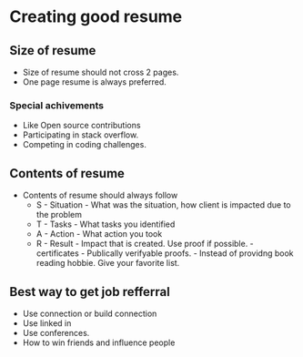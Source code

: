 # Creating good resume
## Size of resume 
- Size of resume should not cross 2 pages.
- One page resume is always preferred. 

### Special achivements 
- Like Open source contributions 
- Participating in stack overflow.
- Competing in coding challenges. 


## Contents of resume 
- Contents of resume should always follow 
	- S - Situation - What was the situation, how client is impacted due to the problem
 	- T - Tasks     - What tasks you identified 
	- A - Action    - What action you took
	- R - Result    - Impact that is created. Use proof if possible.
				- certificates
				- Publically verifyable proofs.
				- Instead of providng book reading hobbie. Give your favorite list.

## Best way to get job refferral 
- Use connection or build connection 
- Use linked in 
- Use conferences. 
- How to win friends and influence people




